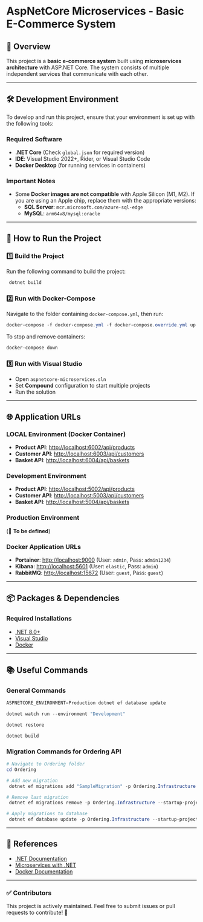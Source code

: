 ﻿# AspNetCore Microservices - Basic E-Commerce System

## 📌 Overview

This project is a **basic e-commerce system** built using **microservices architecture** with ASP.NET Core. The system consists of multiple independent services that communicate with each other.

---

## 🛠 Development Environment

To develop and run this project, ensure that your environment is set up with the following tools:

### **Required Software**
- **.NET Core** (Check `global.json` for required version)
- **IDE**: Visual Studio 2022+, Rider, or Visual Studio Code
- **Docker Desktop** (for running services in containers)

### **Important Notes**
- Some **Docker images are not compatible** with Apple Silicon (M1, M2). If you are using an Apple chip, replace them with the appropriate versions:
  - **SQL Server**: `mcr.microsoft.com/azure-sql-edge`
  - **MySQL**: `arm64v8/mysql:oracle`

---

## 🚀 How to Run the Project

### **1️⃣ Build the Project**
Run the following command to build the project:
```powershell
 dotnet build
```

### **2️⃣ Run with Docker-Compose**
Navigate to the folder containing `docker-compose.yml`, then run:
```powershell
docker-compose -f docker-compose.yml -f docker-compose.override.yml up -d --remove-orphans --build
```

To stop and remove containers:
```powershell
docker-compose down
```

### **3️⃣ Run with Visual Studio**
- Open `aspnetcore-microservices.sln`
- Set **Compound** configuration to start multiple projects
- Run the solution

---

## 🌐 Application URLs

### **LOCAL Environment (Docker Container)**
- **Product API**: [http://localhost:6002/api/products](http://localhost:6002/api/products)
- **Customer API**: [http://localhost:6003/api/customers](http://localhost:6003/api/customers)
- **Basket API**: [http://localhost:6004/api/baskets](http://localhost:6004/api/baskets)

### **Development Environment**
- **Product API**: [http://localhost:5002/api/products](http://localhost:5002/api/products)
- **Customer API**: [http://localhost:5003/api/customers](http://localhost:5003/api/customers)
- **Basket API**: [http://localhost:5004/api/baskets](http://localhost:5004/api/baskets)

### **Production Environment**
(🚧 **To be defined**)

### **Docker Application URLs**
- **Portainer**: [http://localhost:9000](http://localhost:9000) (User: `admin`, Pass: `admin1234`)
- **Kibana**: [http://localhost:5601](http://localhost:5601) (User: `elastic`, Pass: `admin`)
- **RabbitMQ**: [http://localhost:15672](http://localhost:15672) (User: `guest`, Pass: `guest`)

---

## 📦 Packages & Dependencies

### **Required Installations**
- [.NET 8.0+](https://dotnet.microsoft.com/download/dotnet/6.0)
- [Visual Studio](https://visualstudio.microsoft.com/)
- [Docker](https://www.docker.com/get-started/)

---

## 📚 Useful Commands

### **General Commands**
```powershell
ASPNETCORE_ENVIRONMENT=Production dotnet ef database update
```
```powershell
dotnet watch run --environment "Development"
```
```powershell
dotnet restore
```
```powershell
dotnet build
```

### **Migration Commands for Ordering API**
```powershell
# Navigate to Ordering folder
cd Ordering

# Add new migration
 dotnet ef migrations add "SampleMigration" -p Ordering.Infrastructure --startup-project Ordering.API --output-dir Persistence/Migrations

# Remove last migration
 dotnet ef migrations remove -p Ordering.Infrastructure --startup-project Ordering.API

# Apply migrations to database
 dotnet ef database update -p Ordering.Infrastructure --startup-project Ordering.API
```

---

## 📖 References
- [.NET Documentation](https://docs.microsoft.com/en-us/dotnet/)
- [Microservices with .NET](https://dotnet.microsoft.com/en-us/apps/aspnet/microservices)
- [Docker Documentation](https://docs.docker.com/)

---

### ✅ **Contributors**
This project is actively maintained. Feel free to submit issues or pull requests to contribute! 🚀

